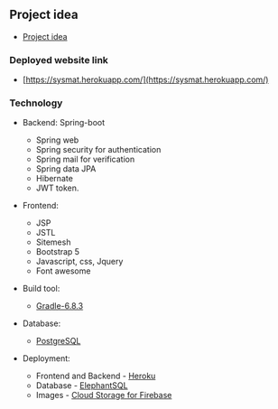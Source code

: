 ## Project idea
- [Project idea](https://docs.google.com/document/d/1wnZlZWxv8Vr0cgcpYEFr7Hrql4Ts9P23KnXJV1mFUmA/edit#heading=h.xycsdol6vycf)

### Deployed website link
- [https://sysmat.herokuapp.com/](https://sysmat.herokuapp.com/)

### Technology
- Backend: Spring-boot
    - Spring web
    - Spring security for authentication
    - Spring mail for verification
    - Spring data JPA
    - Hibernate
    - JWT token.
   
- Frontend:
    - JSP
    - JSTL
    - Sitemesh
    - Bootstrap 5
    - Javascript, css, Jquery
    - Font awesome
- Build tool:
    - [Gradle-6.8.3](https://docs.gradle.org/6.8.3/userguide/userguide.html)
- Database:
    - [PostgreSQL](https://www.postgresql.org/)
- Deployment:
    - Frontend and Backend - [Heroku](https://www.heroku.com/)
    - Database - [ElephantSQL](https://www.elephantsql.com/)
    - Images - [Cloud Storage for Firebase](https://firebase.google.com/docs/storage)


